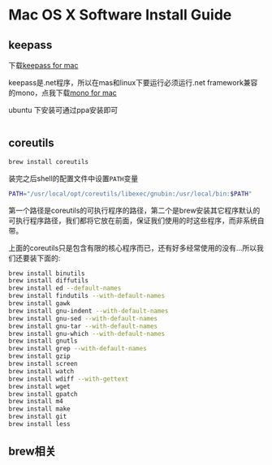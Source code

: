 # Mac OS X Software Install Guide

## keepass

下载[keepass for mac](http://keepass.info/download.html)

keepass是.net程序，所以在mas和linux下要运行必须运行.net framework兼容的mono，点我下载[mono for mac](http://www.mono-project.com/download/#download-mac)

ubuntu 下安装可通过ppa安装即可

```bash

```

## coreutils

```bash
brew install coreutils
```
装完之后shell的配置文件中设置`PATH`变量

```bash
PATH="/usr/local/opt/coreutils/libexec/gnubin:/usr/local/bin:$PATH"
```

第一个路径是coreutils的可执行程序的路径，第二个是brew安装其它程序默认的可执行程序路径，我们都将它放在前面，保证我们使用的时这些程序，而非系统自带。

上面的coreutils只是包含有限的核心程序而已，还有好多经常使用的没有...所以我们还要装下面的:

```bash
brew install binutils
brew install diffutils
brew install ed --default-names
brew install findutils --with-default-names
brew install gawk
brew install gnu-indent --with-default-names
brew install gnu-sed --with-default-names
brew install gnu-tar --with-default-names
brew install gnu-which --with-default-names
brew install gnutls
brew install grep --with-default-names
brew install gzip
brew install screen
brew install watch
brew install wdiff --with-gettext
brew install wget
brew install gpatch
brew install m4
brew install make
brew install git
brew install less
```

## brew相关




